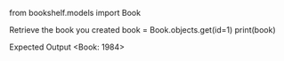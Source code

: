 from bookshelf.models import Book

Retrieve the book you created
book = Book.objects.get(id=1) print(book)

Expected Output
<Book: 1984>